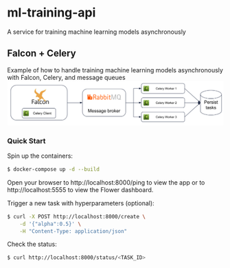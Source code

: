 # ml-training-api
A service for training machine learning models asynchronously

## Falcon + Celery

Example of how to handle training machine learning models asynchronously with Falcon, Celery, and message queues
![diagram](/diagram.png)

### Quick Start

Spin up the containers:

```sh
$ docker-compose up -d --build
```

Open your browser to http://localhost:8000/ping to view the app or to http://localhost:5555 to view the Flower dashboard.

Trigger a new task with hyperparameters (optional):

```sh
$ curl -X POST http://localhost:8000/create \
    -d '{"alpha":0.5}' \
    -H "Content-Type: application/json"
```

Check the status:

```sh
$ curl http://localhost:8000/status/<TASK_ID>
```
